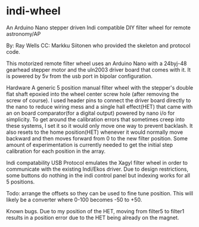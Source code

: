 # indi-wheel
   An Arduino Nano stepper driven Indi compatible DIY filter wheel for remote astronomy/AP 

By: Ray Wells
CC: Markku Siitonen who provided the skeleton and protocol code. 

This motorized remote filter wheel uses an Arduino Nano with a 24byj-48 gearhead stepper motor and the uln2003 driver board that comes with it.  It is powered by 5v from the usb port in bipolar configuration.

Hardware
A generic 5 position manual filter wheel with the stepper's double flat shaft epoxied into the wheel center screw hole (after removing the screw of course).
I used header pins to connect the driver board directly to the nano to reduce wiring mess and a single hall effect(HET) that came with an on board comparator(for a digital output) powered by nano i/o for simplicity. To get around the calibration errors that sometimes creep into these systems, I set it so it would only move one way to prevent backlash. It also resets to the home position(HET) whenever it would normally move backward and then moves forward from 0 to the new filter position. Some amount of experimentation is currently needed to get the initial step calibration for each position in the array.

Indi compatability
USB Protocol emulates the Xagyl filter wheel in order to communicate with the existing Indi/Ekos driver.
Due to design restrictions, some buttons do nothing in the indi control panel but indexing works for all 5 positions.

Todo: arrange the offsets so they can be used to fine tune position. This will likely be a converter where 0-100 becomes -50 to +50. 


Known bugs. Due to my position of the HET, moving from filter5 to filter1 results in a position error due to the HET being already on the magnet.
